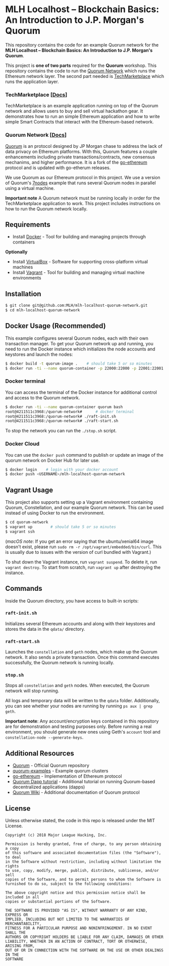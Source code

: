 # MLH Localhost &ndash; Blockchain Basics: An Introduction to J.P. Morgan's Quorum

This repository contains the code for an example Quorum network for the **MLH Localhost &ndash; Blockchain Basics: An Introduction to J.P. Morgan's Quorum**.

This project is **one of two parts** required for the **Quorum** workshop. This repository contains the code to run the [Quorum Network](#quorum-network-docs) which runs the Ethereum network layer. The second part needed is [TechMarketplace](https://github.com/MLH/mlh-localhost-tech-marketplace) which runs the application layer.

### TechMarketplace [[Docs](https://github.com/MLH/mlh-localhost-tech-marketplace)]

TechMarketplace is an example application running on top of the Quorum network and allows users to buy and sell virtual hackathon gear. It demonstrates how to run an simple Ethereum application and how to write simple Smart Contracts that interact with the Ethereum-based network.

### Quorum Network [[Docs](https://github.com/MLH/mlh-localhost-quorum-network)]

[Quorum](https://github.com/jpmorganchase/quorum) is an protocol designed by JP Morgan chase to address the lack of data privacy on Ethereum platforms. With this, Quorum features a couple enhancements including private transactions/contracts, new consensus mechanims, and higher performance. It is a fork of the [go-ethereum](https://github.com/ethereum/go-ethereum) protocol and is updated with go-etherum releases.

We use Quorum as our Ethereum protocol in this project. We use a version of Quorum's [7nodes](https://github.com/jpmorganchase/quorum-examples/tree/master/examples/7nodes) example that runs several Quorum nodes in parallel using a virtual machine.

**Important note** A Quorum network must be running locally in order for the TechMarketplace application to work. This project includes instructions on how to run the Quorum network locally.

## Requirements

* Install [Docker](https://www.vagrantup.com/downloads.html) - Tool for building and managing projects through containers

**Optionally**

* Install [VirtualBox](https://www.virtualbox.org/wiki/Downloads) - Software for supporting cross-platform virtual machines
* Install [Vagrant](https://www.vagrantup.com/downloads.html) - Tool for building and managing virtual machine environments

## Installation

```sh
$ git clone git@github.com:MLH/mlh-localhost-quorum-network.git
$ cd mlh-localhost-quorum-network
```

## Docker Usage (Recommended)

This example configures several Quorum nodes, each with their own transaction manager. To get your Quorum network up and running, you need to run the Docker instance which initializes the node accounts and keystores and launch the nodes:

```sh
$ docker build -t quorum-image .    # should take 5 or so minutes
$ docker run -ti --name quorum-container -p 22000:22000 -p 22001:22001 -p 22002:22002 quorum-image
```

### Docker terminal

You can access the terminal of the Docker instance for additional control and access to the Quorum network.

```sh
$ docker run -ti --name quorum-container quorum bash
root@4211511c3968:/quorum-network#      # docker terminal
root@4211511c3968:/quorum-network# ./raft-init.sh
root@4211511c3968:/quorum-network# ./raft-start.sh
```

To stop the network you can run the `./stop.sh` script.

### Docker Cloud

You can use the `docker push` command to publish or update an image of the quorum network on Docker Hub for later use.

```sh
$ docker login    # login with your docker account
$ docker push <USERNAME>/mlh-localhost-quorum-network
```

## Vagrant Usage

This project also supports setting up a Vagrant environment containing Quorum, Constellation, and our example Quorum network. This can be used instead of using Docker to run the environment.

```sh
$ cd quorum-network
$ vagrant up 		# should take 5 or so minutes
$ vagrant ssh
```

(_macOS note_: If you get an error saying that the ubuntu/xenial64 image doesn't
exist, please run `sudo rm -r /opt/vagrant/embedded/bin/curl`. This is usually due to
issues with the version of curl bundled with Vagrant.)

To shut down the Vagrant instance, run `vagrant suspend`. To delete it, run
`vagrant destroy`. To start from scratch, run `vagrant up` after destroying the
instance.

## Commands

Inside the Quorum directory, you have access to built-in scripts:

### `raft-init.sh`

Initializes several Ethereum accounts and along with their keystores and stores the data in the `qdata/` directory.

### `raft-start.sh`

Launches the `constellation` and `geth` nodes, which make up the Quorum network. It also sends a private transaction. Once this command executes successfully, the Quorum network is running locally.

### `stop.sh`

Stops all `constellation` and `geth` nodes. When executed, the Quorum network will stop running.

All logs and temporary data will be written to the `qdata` folder. Additionally, you can see whether your nodes are running by running `ps aux | grep geth`.

**Important note**: Any account/encryption keys contained in this repository are for
demonstration and testing purposes only. Before running a real environment, you should
generate new ones using Geth's `account` tool and `constellation-node --generate-keys`.

## Additional Resources

* [Quorum](https://github.com/jpmorganchase/quorum) - Official Quorum repository
* [quorum-examples](https://github.com/jpmorganchase/quorum-examples) - Example quorum clusters
* [go-ethereum](https://github.com/ethereum/go-ethereum) - Implementation of Ethereum protocol
* [Quorum Dapp tutorial](http://truffleframework.com/tutorials/building-dapps-for-quorum-private-enterprise-blockchains) - Additional tutorial on running Quorum-based decentralized applications (dapps)
* [Quorum Wiki](https://github.com/jpmorganchase/quorum/wiki) - Additional documentation of Quorum protocol

## License

Unless otherwise stated, the code in this repo is released under the MIT
License.

```
Copyright (c) 2018 Major League Hacking, Inc.

Permission is hereby granted, free of charge, to any person obtaining a copy
of this software and associated documentation files (the "Software"), to deal
in the Software without restriction, including without limitation the rights
to use, copy, modify, merge, publish, distribute, sublicense, and/or sell
copies of the Software, and to permit persons to whom the Software is
furnished to do so, subject to the following conditions:

The above copyright notice and this permission notice shall be included in all
copies or substantial portions of the Software.

THE SOFTWARE IS PROVIDED "AS IS", WITHOUT WARRANTY OF ANY KIND, EXPRESS OR
IMPLIED, INCLUDING BUT NOT LIMITED TO THE WARRANTIES OF MERCHANTABILITY,
FITNESS FOR A PARTICULAR PURPOSE AND NONINFRINGEMENT. IN NO EVENT SHALL THE
AUTHORS OR COPYRIGHT HOLDERS BE LIABLE FOR ANY CLAIM, DAMAGES OR OTHER
LIABILITY, WHETHER IN AN ACTION OF CONTRACT, TORT OR OTHERWISE, ARISING FROM,
OUT OF OR IN CONNECTION WITH THE SOFTWARE OR THE USE OR OTHER DEALINGS IN THE
SOFTWARE
```
